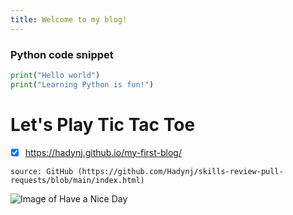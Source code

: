 ```yaml
---
title: Welcome to my blog!
---
```




### Python code snippet
```Python
print("Hello world")
print("Learning Python is fun!")
```



# Let's Play Tic Tac Toe
- [x] https://hadynj.github.io/my-first-blog/
```
source: GitHub (https://github.com/Hadynj/skills-review-pull-requests/blob/main/index.html)
```



![Image of Have a Nice Day](https://thegiftcentral.com/cdn/shop/products/s7onlowy4dg4aet71cm90x54_1024x1024@2x.png?v=1588361821)
